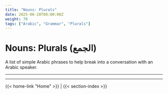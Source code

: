 ```yaml
---
title: "Nouns: Plurals"
date: 2025-06-28T00:00:00Z
weight: 70
tags: ["Arabic", "Grammar", "Plurals"]
---
```

# Nouns: Plurals (الجمع)

A list of simple Arabic phrases to help break into a conversation with an Arabic speaker.

---



---
{{< home-link "Home" >}} | {{< section-index >}}  
